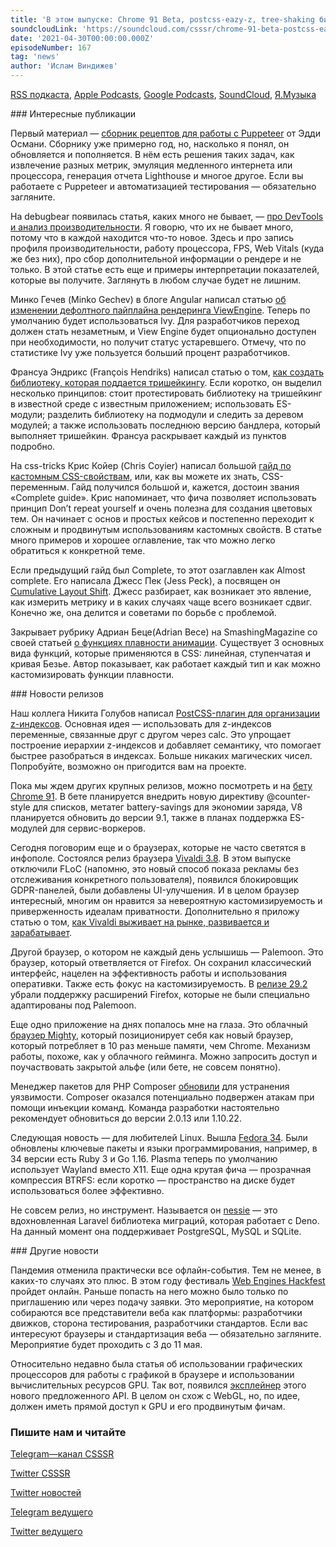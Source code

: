 ```yaml
---
title: 'В этом выпуске: Chrome 91 Beta, postcss-eazy-z, tree-shaking библиотеки, полный гайд по кастомным CSS-свойствам и неполный гайд по Cumulative Layout Shift, функции плавности в CSS и Web Engines Hackfest 2021.'
soundcloudLink: 'https://soundcloud.com/csssr/chrome-91-beta-postcss-eazy-z-tree-shakeable-biblioteki-gaydy-po-kastomnym-css-svoystvam-i-cls'
date: '2021-04-30T00:00:00.000Z'
episodeNumber: 167
tag: 'news'
author: 'Ислам Виндижев'
---
```


  [RSS подкаста](https://radio.csssr.com/rss/news512.rss), [Apple Podcasts](https://podcasts.apple.com/us/podcast/id1370045815), [Google Podcasts](https://podcasts.google.com/?feed=aHR0cHM6Ly9yYWRpby5jc3Nzci5jb20vcnNzL25ld3M1MTIucnNz&ep=14), [SoundCloud](https://soundcloud.com/csssr/sets/512-news), [Я.Музыка](https://music.yandex.ru/album/7040324/track/54795992)

<ParagraphWithImage imageName="manWithLaptop" imageSide="right">
  ### Интересные публикации

Первый материал — [сборник рецептов для работы с Puppeteer](https://addyosmani.com/blog/puppeteer-recipes/) от Эдди Османи. Сборнику уже примерно год, но, насколько я понял, он обновляется и пополняется. В нём есть решения таких задач, как извлечение разных метрик, эмуляция медленного интернета или процессора, генерация отчета Lighthouse и многое другое. Если вы работаете с Puppeteer и автоматизацией тестирования — обязательно загляните.
</ParagraphWithImage>

На debugbear появилась статья, каких много не бывает, — [про DevTools и анализ производительности](https://www.debugbear.com/blog/devtools-performance). Я говорю, что их не бывает много, потому что в каждой находится что-то новое. Здесь и про запись профиля производительности, работу процессора, FPS, Web Vitals (куда же без них), про сбор дополнительной информации о рендере и не только. В этой статье есть еще и примеры интерпретации показателей, которые вы получите. Заглянуть в любом случае будет не лишним.

Минко Гечев (Minko Gechev) в блоге Angular написал статью [об изменении дефолтного пайплайна рендеринга ViewEngine](https://blog.angular.io/upcoming-improvements-to-angular-library-distribution-76c02f782aa4). Теперь по умолчанию будет использоваться Ivy. Для разработчиков переход должен стать незаметным, и View Engine будет опционально доступен при необходимости, но получит статус устаревшего. Отмечу, что по статистике Ivy уже пользуется больший процент разработчиков.

Франсуа Эндрикс (François Hendriks) написал статью о том, [как создать библиотеку, которая поддается тришейкингу](https://blog.theodo.com/2021/04/library-tree-shaking/). Если коротко, он выделил несколько принципов: стоит протестировать библиотеку на тришейкинг в известной среде с известным приложением; использовать ES-модули; разделить библиотеку на подмодули и следить за деревом модулей; а также использовать последнюю версию бандлера, который выполняет тришейкин. Франсуа раскрывает каждый из пунктов подробно.

На css-tricks Крис Койер (Chris Coyier) написал большой [гайд по кастомным CSS-свойствам](https://css-tricks.com/a-complete-guide-to-custom-properties/), или, как вы можете их знать, CSS-переменным. Гайд получился большой и, кажется, достоин звания «Complete guide». Крис напоминает, что фича позволяет использовать принцип Don’t repeat yourself и очень полезна для создания цветовых тем. Он начинает с основ и простых кейсов и постепенно переходит к сложным и продвинутым использованиям кастомных свойств. В статье много примеров и хорошее оглавление, так что можно легко обратиться к конкретной теме.

Если предыдущий гайд был Complete, то этот озаглавлен как Almost complete. Его написала Джесс Пек (Jess Peck), а посвящен он [Cumulative Layout Shift](https://jessbpeck.com/posts/completecls/). Джесс разбирает, как возникает это явление, как измерить метрику и в каких случаях чаще всего возникает сдвиг. Конечно же, она делится и советами по борьбе с проблемой.

Закрывает рубрику Адриан Беце(Adrian Bece) на SmashingMagazine со своей статьей [о функциях плавности анимации](https://www.smashingmagazine.com/2021/04/easing-functions-css-animations-transitions/). Существует 3 основных вида функций, которые применяются в CSS: линейная, ступенчатая и кривая Безье. Автор показывает, как работает каждый тип и как можно кастомизировать функции плавности.

<ParagraphWithImage imageName="laptopNews" imageSide="right">
  ### Новости релизов

Наш коллега Никита Голубов написал [PostCSS-плагин для организации z-индексов](https://github.com/CSSSR/postcss-easy-z). Основная идея — использовать для z-индексов переменные, связанные друг с другом через calc. Это упрощает построение иерархии z-индексов и добавляет семантику, что помогает быстрее разобраться в индексах. Больше никаких магических чисел. Попробуйте, возможно он пригодится вам на проекте.
</ParagraphWithImage>

Пока мы ждем других крупных релизов, можно посмотреть и на [бету Chrome 91](https://blog.chromium.org/2021/04/chrome-91-handwriting-recognition-webxr.html). В бете планируется внедрить новую директиву @counter-style для списков, метатег battery-savings для экономии заряда, V8 планируется обновить до версии 9.1, также в планах поддержка ES-модулей для сервис-воркеров.

Сегодня поговорим еще и о браузерах, которые не часто светятся в инфополе. Состоялся релиз браузера [Vivaldi 3.8](https://vivaldi.com/blog/vivaldi-crumbles-cookie-dialogs-raises-privacy/). В этом выпуске отключили FLoC (напомню, это новый способ показа рекламы без отслеживания конкретного пользователя), появился блокировщик GDPR-панелей, были добавлены UI-улучшения. И в целом браузер интересный, многим он нравится за невероятную кастомизируемость и приверженность идеалам приватности. Дополнительно я приложу статью о том, [как Vivaldi выживает на рынке, развивается и зарабатывает](https://vc.ru/story/227125-zachem-delat-novyy-brauzer-i-kak-borotsya-s-chrome-kogda-zavisish-ot-ego-dvizhka-intervyu-s-sozdatelem-opera-i-vivaldi).

Другой браузер, о котором не каждый день услышишь — Palemoon. Это браузер, который ответвляется от Firefox. Он сохранил классический интерфейс, нацелен на эффективность работы и использования оперативки. Также есть фокус на кастомизируемость. В [релизе 29.2](https://forum.palemoon.org/viewtopic.php?t=26690&p=213782#p213782) убрали поддержку расширений Firefox, которые не были специально адаптированы под Palemoon.

Еще одно приложение на днях попалось мне на глаза. Это облачный [браузер Mighty](https://www.mightyapp.com/), который позиционирует себя как новый браузер, который потребляет в 10 раз меньше памяти, чем Chrome. Механизм работы, похоже, как у облачного гейминга. Можно запросить доступ и поучаствовать закрытой альфе (или бете, не совсем понятно).

Менеджер пакетов для PHP Composer [обновили](https://laravel-news.com/composer-security-update-cve-2021-29472) для устранения уязвимости. Composer оказался потенциально подвержен атакам при помощи инъекции команд. Команда разработки настоятельно рекомендует обновиться до версии 2.0.13 или 1.10.22.

Следующая новость — для любителей Linux. Вышла [Fedora 34](https://fedoramagazine.org/announcing-fedora-34/). Были обновлены ключевые пакеты и языки программирования, например, в 34 версии есть Ruby 3 и Go 1.16. Plasma теперь по умолчанию использует Wayland вместо X11. Еще одна крутая фича — прозрачная компрессия BTRFS: если коротко — пространство на диске будет использоваться более эффективно.

Не совсем релиз, но инструмент. Называется он [nessie](https://github.com/halvardssm/deno-nessie) — это вдохновленная Laravel библиотека миграций, которая работает с Deno. На данный момент она поддерживает PostgreSQL, MySQL и SQLite.

<ParagraphWithImage imageName="laptopDialog" imageSide="right">
  ### Другие новости

Пандемия отменила практически все офлайн-события. Тем не менее, в каких-то случаях это плюс. В этом году фестиваль [Web Engines Hackfest](https://webengineshackfest.org/2021/) пройдет онлайн. Раньше попасть на него можно было только по приглашению или через подачу заявки. Это мероприятие, на котором собираются все представители веба как платформы: разработчики движков, сторона тестирования, разработчики стандартов. Если вас интересуют браузеры и стандартизация веба — обязательно загляните. Мероприятие будет проходить с 3 до 11 мая.
</ParagraphWithImage>

Относительно недавно была статья об использовании графических процессоров для работы с графикой в браузере и использовании вычислительных ресурсов GPU. Так вот, появился [эксплейнер](https://gpuweb.github.io/gpuweb/explainer/) этого нового предложенного API. В целом он схож с WebGL, но, по идее, должен иметь прямой доступ к GPU и его продвинутым фичам.

  ### Пишите нам и читайте
  [Telegram—канал CSSSR](https://t.me/csssr)

  [Twitter CSSSR](https://twitter.com/csssr_dev)

  [Twitter новостей](https://twitter.com/csssr_news)

  [Telegram ведущего](https://t.me/Vindizh)

  [Twitter ведущего](https://twitter.com/Vindizh)

